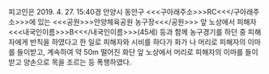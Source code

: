 피고인은 2019. 4. 27. 15:40경 안양시 동안구 <<<구아래주소>>>RC<<</구아래주소>>>에 있는 <<<공원>>>안양체육공원 농구장<<</공원>>> 앞 노상에서 피해자 <<<내국인이름>>>B<<</내국인이름>>>(45세) 등과 함께 농구경기를 하던 중 피해자에게 반칙을 하였다고 한 일로 피해자와 시비를 하다가 화가 나 머리로 피해자의 이마를 들이받고, 계속하여 약 50m 떨어진 화단 앞 노상에서 머리로 피해자의 이마를 들이받고 양손으로 목을 조르는 등 폭행하였다.